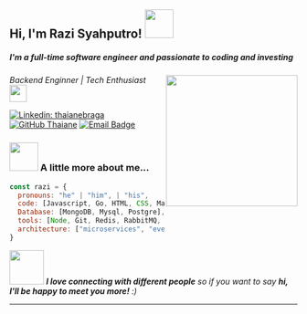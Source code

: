<h2> Hi, I'm Razi Syahputro! <img src="https://media.giphy.com/media/mGcNjsfWAjY5AEZNw6/giphy.gif" width="50"></h2>
<h5>I'm a full-time software engineer and passionate to coding and investing</h5>
<img align='right' src="https://camo.githubusercontent.com/5d7bb187ae38dcf16cad39b6a668f4e0ba6f3351/68747470733a2f2f6d656469612e67697068792e636f6d2f6d656469612f6a52663566736e38473659616f674157786e2f67697068792e676966" width="230">
<p><em>Backend Enginner | Tech Enthusiast <img src="https://media.giphy.com/media/fYSnHlufseco8Fh93Z/giphy.gif" width="30"></br>
</em></p>

[![Linkedin: thaianebraga](https://img.shields.io/badge/-razisyahputro-blue?style=flat-square&logo=Linkedin&logoColor=white&link=https://www.linkedin.com/in/razisyahputro/)](https://www.linkedin.com/in/razi-aziz-syahputro/)
[![GitHub Thaiane](https://img.shields.io/github/followers/razidev?label=follow&style=social)](https://github.com/razidev)
[![Email Badge](https://img.shields.io/badge/-razisyahputro-c14438?style=flat-square&logo=Gmail&logoColor=white&link=mailto:razisyahputro@gmail.com)](mailto:razisyahputro@gmail.com)


### <img src="https://media.giphy.com/media/VgCDAzcKvsR6OM0uWg/giphy.gif" width="50"> A little more about me...  

```javascript
const razi = {
  pronouns: "he" | "him", | "his",
  code: [Javascript, Go, HTML, CSS, Markdown],
  Database: [MongoDB, Mysql, Postgre],
  tools: [Node, Git, Redis, RabbitMQ, Docker],
  architecture: ["microservices", "event-driven", "monolithic"]
}
```

<img src="https://media.giphy.com/media/LnQjpWaON8nhr21vNW/giphy.gif" width="60"> <em><b>I love connecting with different people</b> so if you want to say <b>hi, I'll be happy to meet you more!</b> :)</em>

---
